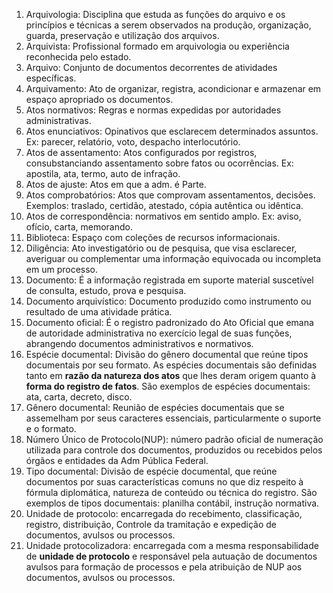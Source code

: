 1. Arquivologia: Disciplina que estuda as funções do arquivo e os princípios e técnicas a serem observados na produção, organização, guarda, preservação e utilização dos arquivos.
2. Arquivista: Profissional formado em arquivologia ou experiência reconhecida pelo estado.
3. Arquivo: Conjunto de documentos decorrentes de atividades específicas.
4. Arquivamento: Ato de organizar, registra, acondicionar e armazenar em espaço apropriado os documentos.
5. Atos normativos: Regras e normas expedidas por autoridades administrativas.
6. Atos enunciativos: Opinativos que esclarecem determinados assuntos. Ex: parecer, relatório, voto, despacho interlocutório.
7. Atos de assentamento: Atos configurados por registros, consubstanciando assentamento sobre fatos ou ocorrências. Ex: apostila, ata, termo, auto de infração.
8. Atos de ajuste: Atos em que a adm. é Parte.
9. Atos comprobatórios: Atos que comprovam assentamentos, decisões. Exemplos: traslado, certidão, atestado, cópia autêntica ou idêntica.
10. Atos de correspondência: normativos em sentido amplo. Ex: aviso, ofício, carta, memorando.
11. Biblioteca: Espaço com coleções de recursos informacionais.
12. Diligência: Ato investigatório ou de pesquisa, que visa esclarecer, averiguar ou complementar uma informação equivocada ou incompleta em um processo.
13. Documento: É a informação registrada em suporte material suscetível de consulta, estudo, prova e pesquisa.
14. Documento arquivístico: Documento produzido como instrumento ou resultado de uma atividade prática.
15. Documento oficial: É o registro padronizado do Ato Oficial que emana de autoridade administrativa no exercício legal de suas funções, abrangendo documentos administrativos e normativos.
16. Espécie documental: Divisão do gênero documental que reúne tipos documentais por seu formato. As espécies documentais são definidas tanto em **razão da natureza dos atos** que lhes deram origem quanto à **forma do registro de fatos**. São exemplos de espécies documentais: ata, carta, decreto, disco.
17. Gênero documental: Reunião de espécies documentais que se assemelham por seus caracteres essenciais, particularmente o suporte e o formato.
18. Número Único de Protocolo(NUP): número padrão oficial de numeração utilizada para controle dos documentos, produzidos ou recebidos pelos órgãos e entidades da Adm Pública Federal.
19. Tipo documental: Divisão de espécie documental, que reúne documentos por suas características comuns no que diz respeito à fórmula diplomática, natureza de conteúdo ou técnica do registro. São exemplos de tipos documentais: planilha contábil, instrução normativa.
20. Unidade de protocolo: encarregada do recebimento, classificação, registro, distribuição, Controle da tramitação e expedição de documentos, avulsos ou processos.
21. Unidade protocolizadora: encarregada com a mesma responsabilidade de **unidade de protocolo** e responsável pela autuação de documentos avulsos para formação de processos e pela atribuição de NUP aos documentos, avulsos ou processos.